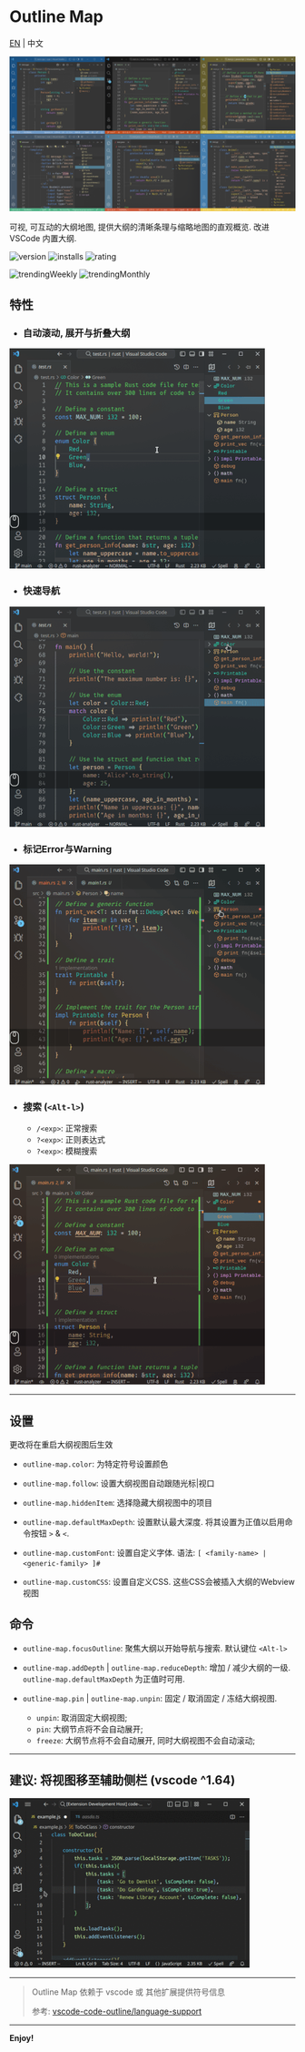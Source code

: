 # Outline Map

[EN](README.md) | 中文

![overview](screenshots/overview.png)

可视, 可互动的大纲地图, 提供大纲的清晰条理与缩略地图的直观概览. 改进 VSCode 内置大纲.

![version](https://vsmarketplacebadge.apphb.com/version/Gerrnperl.outline-map.svg?color=8bf7c7&style=flat-square&logo=visualstudio)
![installs](https://vsmarketplacebadge.apphb.com/installs/Gerrnperl.outline-map.svg?color=56b6c2&style=flat-square&logo=visualstudiocode)
![rating](https://vsmarketplacebadge.apphb.com/rating-star/Gerrnperl.outline-map.svg?color=97dbf3&style=flat-square)

![trendingWeekly](https://vsmarketplacebadge.apphb.com/trending-weekly/Gerrnperl.outline-map.svg?color=8bf79c&style=flat-square)
![trendingMonthly](https://vsmarketplacebadge.apphb.com/trending-monthly/Gerrnperl.outline-map.svg?color=48bfea&style=flat-square)

## 特性

- ### 自动滚动, 展开与折叠大纲
![follow](screenshots/follow.gif)
- ### 快速导航
![navigation](screenshots/nav.gif)
- ### 标记Error与Warning
![Flag diagnostics](screenshots/diagnostics.gif)
- ### 搜索 (`<Alt-l>`)
    - `/<exp>`: 正常搜索
    - `?<exp>`: 正则表达式
    - `?<exp>`: 模糊搜索
  
![Search](screenshots/search.gif)

---

## 设置
更改将在重启大纲视图后生效

- `outline-map.color`: 为特定符号设置颜色
  
- `outline-map.follow`: 设置大纲视图自动跟随光标|视口

- `outline-map.hiddenItem`: 选择隐藏大纲视图中的项目
  
- `outline-map.defaultMaxDepth`: 设置默认最大深度.  将其设置为正值以启用命令按钮 `>` & `<`.
  
- `outline-map.customFont`: 设置自定义字体. 语法: `[ <family-name> | <generic-family> ]#`

- `outline-map.customCSS`: 设置自定义CSS. 这些CSS会被插入大纲的Webview视图

## 命令

- `outline-map.focusOutline`: 聚焦大纲以开始导航与搜索. 默认键位 `<Alt-l>`

- `outline-map.addDepth` | `outline-map.reduceDepth`: 增加 / 减少大纲的一级. `outline-map.defaultMaxDepth` 为正值时可用.
- `outline-map.pin` | `outline-map.unpin`: 固定 / 取消固定 / 冻结大纲视图.
  - `unpin`: 取消固定大纲视图;
  - `pin`: 大纲节点将不会自动展开;
  - `freeze`: 大纲节点将不会自动展开, 同时大纲视图不会自动滚动;

---

## 建议: 将视图移至辅助侧栏 (vscode ^1.64)
![Initialize settings](images/init.gif)

---

> Outline Map 依赖于 vscode 或 其他扩展提供符号信息
>
> 参考: [vscode-code-outline/language-support](https://github.com/patrys/vscode-code-outline#language-support)
---

**Enjoy!**
